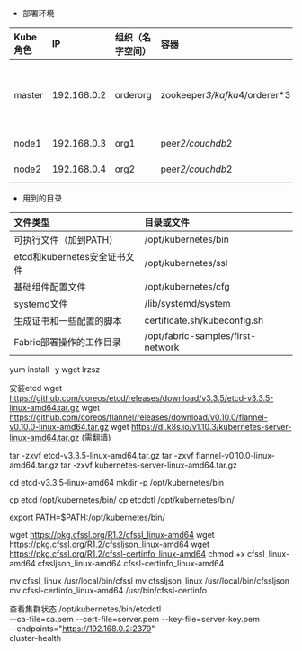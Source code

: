 * 部署环境

| Kube角色 | IP | 组织（名字空间）| 容器 | 安装的组件 |
| :-- | :-- | :-- | :-- | :-- |
| master | 192.168.0.2 | orderorg | zookeeper*3/kafka*4/orderer*3 | etcd/flannel/kube-apiserver/kube-controller-manager/kube-scheduler/kubelet/kube-proxy |
| node1 | 192.168.0.3 | org1 | peer*2/couchdb*2 | flannel/kubelet/kube-proxy |
| node2 | 192.168.0.4 | org2 | peer*2/couchdb*2 | flannel/kubelet/kube-proxy |

* 用到的目录

| 文件类型 | 目录或文件 |
| :-- | :-- |
| 可执行文件（加到PATH）| /opt/kubernetes/bin |
| etcd和kubernetes安全证书文件 | /opt/kubernetes/ssl |
| 基础组件配置文件 | /opt/kubernetes/cfg |
| systemd文件 | /lib/systemd/system
| 生成证书和一些配置的脚本 | certificate.sh/kubeconfig.sh |
| Fabric部署操作的工作目录 | /opt/fabric-samples/first-network |

yum install -y wget lrzsz

安装etcd
wget https://github.com/coreos/etcd/releases/download/v3.3.5/etcd-v3.3.5-linux-amd64.tar.gz
wget https://github.com/coreos/flannel/releases/download/v0.10.0/flannel-v0.10.0-linux-amd64.tar.gz
wget https://dl.k8s.io/v1.10.3/kubernetes-server-linux-amd64.tar.gz (需翻墙)

tar -zxvf etcd-v3.3.5-linux-amd64.tar.gz
tar -zxvf flannel-v0.10.0-linux-amd64.tar.gz
tar -zxvf kubernetes-server-linux-amd64.tar.gz

cd etcd-v3.3.5-linux-amd64
mkdir -p /opt/kubernetes/bin

cp etcd /opt/kubernetes/bin/
cp etcdctl /opt/kubernetes/bin/

export PATH=$PATH:/opt/kubernetes/bin/


wget https://pkg.cfssl.org/R1.2/cfssl_linux-amd64
wget https://pkg.cfssl.org/R1.2/cfssljson_linux-amd64
wget https://pkg.cfssl.org/R1.2/cfssl-certinfo_linux-amd64
chmod +x cfssl_linux-amd64 cfssljson_linux-amd64 cfssl-certinfo_linux-amd64

mv cfssl_linux /usr/local/bin/cfssl
mv cfssljson_linux /usr/local/bin/cfssljson
mv cfssl-certinfo_linux-amd64 /usr/bin/cfssl-certinfo

查看集群状态
/opt/kubernetes/bin/etcdctl \
--ca-file=ca.pem --cert-file=server.pem --key-file=server-key.pem \
--endpoints="https://192.168.0.2:2379" \
cluster-health
